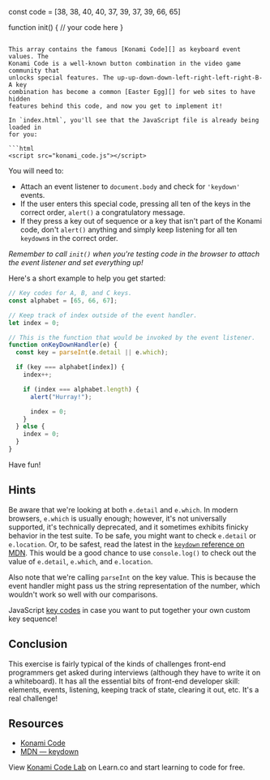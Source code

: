const code = [38, 38, 40, 40, 37, 39, 37, 39, 66, 65]

function init() {
  // your code here
}
```

This array contains the famous [Konami Code][] as keyboard event values. The
Konami Code is a well-known button combination in the video game community that
unlocks special features. The up-up-down-down-left-right-left-right-B-A key
combination has become a common [Easter Egg][] for web sites to have hidden
features behind this code, and now you get to implement it!

In `index.html`, you'll see that the JavaScript file is already being loaded in
for you:

```html
<script src="konami_code.js"></script>
```

You will need to:

- Attach an event listener to `document.body` and check for `'keydown'`
  events.
- If the user enters this special code, pressing all ten of the keys in the
  correct order, `alert()` a congratulatory message.
- If they press a key out of sequence or a key that isn't part of the Konami
  code, don't `alert()` anything and simply keep listening for all ten
  `keydown`s in the correct order.

*Remember to call `init()` when you're testing code in the browser to attach
the event listener and set everything up!*

Here's a short example to help you get started:

```js
// Key codes for A, B, and C keys.
const alphabet = [65, 66, 67];

// Keep track of index outside of the event handler.
let index = 0;

// This is the function that would be invoked by the event listener.
function onKeyDownHandler(e) {
  const key = parseInt(e.detail || e.which);

  if (key === alphabet[index]) {
    index++;

    if (index === alphabet.length) {
      alert("Hurray!");

      index = 0;
    }
  } else {
    index = 0;
  }
}
```

Have fun!

## Hints

Be aware that we're looking at both `e.detail` and `e.which`. In modern
browsers, `e.which` is usually enough; however, it's not universally supported,
it's technically deprecated, and it sometimes exhibits finicky behavior in the
test suite. To be safe, you might want to check `e.detail` or `e.location`. Or,
to be safest, read the latest in the [`keydown` reference on MDN][keydown].
This would be a good chance to use `console.log()` to check out the value of
`e.detail`, `e.which`, and `e.location`.

Also note that we're calling `parseInt` on the key value. This is because the
event handler might pass us the string representation of the number, which
wouldn't work so well with our comparisons.

JavaScript [key codes][] in case you want to put together your own custom key sequence!

## Conclusion

This exercise is fairly typical of the kinds of challenges front-end
programmers get asked during interviews (although they have to write it on a
whiteboard). It has all the essential bits of front-end developer skill:
elements, events, listening, keeping track of state, clearing it out, etc. It's
a real challenge!

## Resources
- [Konami Code](https://en.wikipedia.org/wiki/Konami_Code)
- [MDN — keydown][keydown]


<p class='util--hide'>View <a href='https://learn.co/lessons/konami-code-lab'>Konami Code Lab</a> on Learn.co and start learning to code for free.</p>

[Konami Code]: https://en.wikipedia.org/wiki/Konami_Code
[Easter Egg]: https://en.wikipedia.org/wiki/Easter_egg_(media)
[key codes]: http://keycode.info/
[keydown]: https://developer.mozilla.org/en-US/docs/Web/Events/keydown
